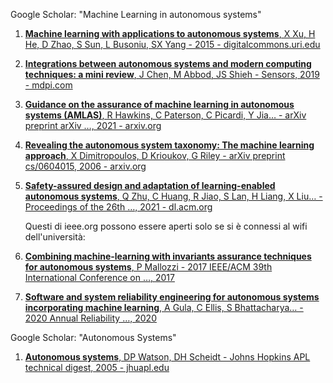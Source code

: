 Google Scholar: "Machine Learning in autonomous systems"

1. [**Machine learning with applications to autonomous systems**, X Xu, H He, D Zhao, S Sun, L Busoniu, SX Yang - 2015 - digitalcommons.uri.edu](https://digitalcommons.uri.edu/cgi/viewcontent.cgi?article=1019&context=ele_facpubs)

2. [**Integrations between autonomous systems and modern computing techniques: a mini review**, J Chen, M Abbod, JS Shieh - Sensors, 2019 - mdpi.com](https://www.mdpi.com/1424-8220/19/18/3897)

3. [**Guidance on the assurance of machine learning in autonomous systems (AMLAS)**, R Hawkins, C Paterson, C Picardi, Y Jia… - arXiv preprint arXiv …, 2021 - arxiv.org](https://arxiv.org/pdf/2102.01564)

4. [**Revealing the autonomous system taxonomy: The machine learning approach**, X Dimitropoulos, D Krioukov, G Riley - arXiv preprint cs/0604015, 2006 - arxiv.org](https://arxiv.org/pdf/cs/0604015)


5. [**Safety-assured design and adaptation of learning-enabled autonomous systems**, Q Zhu, C Huang, R Jiao, S Lan, H Liang, X Liu… - Proceedings of the 26th …, 2021 - dl.acm.org](https://dl.acm.org/doi/pdf/10.1145/3394885.3431623)

    Questi di ieee.org possono essere aperti solo se si è connessi al wifi dell'università:

6. [**Combining machine-learning with invariants assurance techniques for autonomous systems**, P Mallozzi - 2017 IEEE/ACM 39th International Conference on …, 2017](https://ieeexplore.ieee.org/abstract/document/7965396)

7. [**Software and system reliability engineering for autonomous systems incorporating machine learning**, A Gula, C Ellis, S Bhattacharya… - 2020 Annual Reliability …, 2020](https://ieeexplore.ieee.org/abstract/document/9153595)



Google Scholar: "Autonomous Systems"

1. [**Autonomous systems**, DP Watson, DH Scheidt - Johns Hopkins APL technical digest, 2005 - jhuapl.edu](https://secwww.jhuapl.edu/techdigest/content/techdigest/pdf/V26-N04/26-04-Watson.pdf)